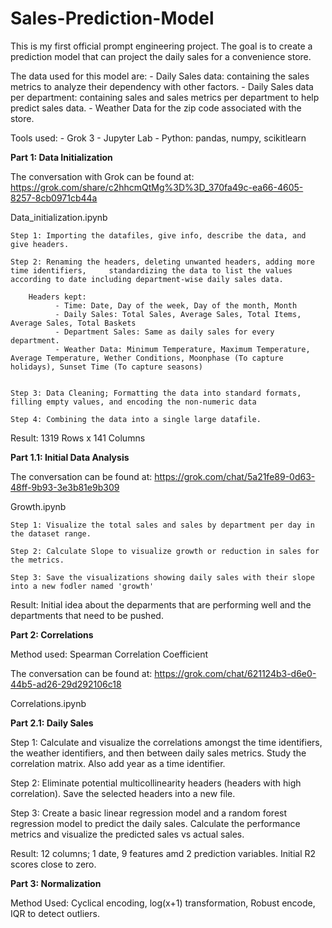 # Sales-Prediction-Model

This is my first official prompt engineering project. The goal is to create a prediction model that can project the daily sales for a convenience store.

The data used for this model are:
    - Daily Sales data: containing the sales metrics to analyze their dependency with other factors.
    - Daily Sales data per department: containing sales and sales metrics per department to help predict sales data.
    - Weather Data for the zip code associated with the store.

Tools used:
          - Grok 3
          - Jupyter Lab
          - Python: pandas, numpy, scikitlearn


**Part 1: Data Initialization**

The conversation with Grok can be found at:
https://grok.com/share/c2hhcmQtMg%3D%3D_370fa49c-ea66-4605-8257-8cb0971cb44a

Data_initialization.ipynb

    Step 1: Importing the datafiles, give info, describe the data, and give headers.

    Step 2: Renaming the headers, deleting unwanted headers, adding more time identifiers,     standardizing the data to list the values according to date including department-wise daily sales data.

        Headers kept:
              - Time: Date, Day of the week, Day of the month, Month
              - Daily Sales: Total Sales, Average Sales, Total Items, Average Sales, Total Baskets
              - Department Sales: Same as daily sales for every department.
              - Weather Data: Minimum Temperature, Maximum Temperature, Average Temperature, Wether Conditions, Moonphase (To capture holidays), Sunset Time (To capture seasons)


    Step 3: Data Cleaning; Formatting the data into standard formats, filling empty values, and encoding the non-numeric data

    Step 4: Combining the data into a single large datafile.

Result: 1319 Rows x 141 Columns

  **Part 1.1: Initial Data Analysis**

  The conversation can be found at:
  https://grok.com/chat/5a21fe89-0d63-48ff-9b93-3e3b81e9b309

  Growth.ipynb

    Step 1: Visualize the total sales and sales by department per day in the dataset range.

    Step 2: Calculate Slope to visualize growth or reduction in sales for the metrics.

    Step 3: Save the visualizations showing daily sales with their slope into a new fodler named 'growth'

Result: Initial idea about the deparments that are performing well and the departments that need to be pushed.

**Part 2: Correlations**

Method used: Spearman Correlation Coefficient

The conversation can be found at:
https://grok.com/chat/621124b3-d6e0-44b5-ad26-29d292106c18 

Correlations.ipynb

  **Part 2.1: Daily Sales**

  Step 1: Calculate and visualize the correlations amongst the time identifiers, the weather identifiers, and then between daily sales metrics. Study the correlation matrix. Also add year as a time identifier.
  
  Step 2: Eliminate potential multicollinearity headers (headers with high correlation). Save the selected headers into a new file.

  Step 3: Create a basic linear regression model and a random forest regression model to predict the daily sales. Calculate the performance metrics and visualize the predicted sales vs actual sales.  

Result: 12 columns; 1 date, 9 features amd 2 prediction variables. Initial R2 scores close to zero.

**Part 3: Normalization**

Method Used: Cyclical encoding, log(x+1) transformation, Robust encode, IQR to detect outliers.


